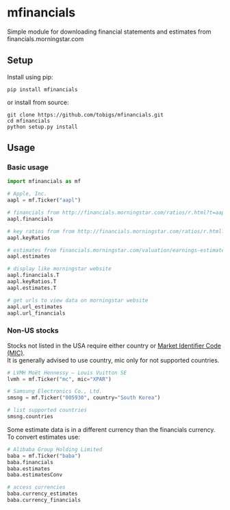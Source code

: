 # mfinancials
Simple module for downloading financial statements and estimates from financials.morningstar.com

## Setup

Install using pip:

```
pip install mfinancials
```
or install from source:

```
git clone https://github.com/tobigs/mfinancials.git
cd mfinancials
python setup.py install
```

## Usage

### Basic usage

```python
import mfinancials as mf

# Apple, Inc.
aapl = mf.Ticker("aapl")

# financials from http://financials.morningstar.com/ratios/r.html?t=aapl
aapl.financials

# key ratios from from http://financials.morningstar.com/ratios/r.html?t=aapl
aapl.keyRatios

# estimates from financials.morningstar.com/valuation/earnings-estimates.html?t=aapl
aapl.estimates

# display like morningstar website
aapl.financials.T
aapl.keyRatios.T
aapl.estimates.T

# get urls to view data on morningstar website
aapl.url_estimates
aapl.url_financials
```

### Non-US stocks

Stocks not listed in the USA require either country or [Market Identifier Code (MIC)](https://en.wikipedia.org/wiki/Market_Identifier_Code).<br/>
It is generally advised to use country, mic only for not supported countries.

```python
# LVMH Moët Hennessy – Louis Vuitton SE
lvmh = mf.Ticker("mc", mic="XPAR")

# Samsung Electronics Co., Ltd.
smsng = mf.Ticker("005930", country="South Korea")

# list supported countries
smsng.countries
```

Some estimate data is in a different currency than the financials currency. To convert estimates use:

```python
# Alibaba Group Holding Limited
baba = mf.Ticker("baba")
baba.financials
baba.estimates
baba.estimatesConv

# access currencies
baba.currency_estimates
baba.currency_financials
```
